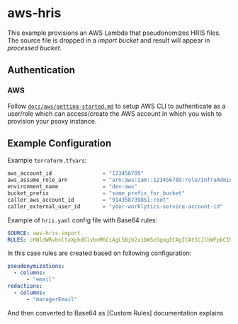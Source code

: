 # aws-hris

This example provisions an AWS Lambda that pseudonomizes HRIS files. The source file is dropped in a *import bucket* and
result will appear in *processed bucket*. 

## Authentication

### AWS
Follow [`docs/aws/getting-started.md`](../../../docs/aws/getting-started.md) to setup AWS CLI to
authenticate as a user/role which can access/create the AWS account in which you wish to provision
your psoxy instance.

## Example Configuration

Example `terraform.tfvars`:
```terraform
aws_account_id                = "123456789"
aws_assume_role_arn           = "arn:aws:iam::123456789:role/InfraAdmin"
environment_name              = "dev-aws"
bucket_prefix                 = "some_prefix_for_bucket"
caller_aws_account_id         = "914358739851:root"
caller_external_user_id       = "your-worklytics-service-account-id"
```

Example of `hris.yaml` config file with Base64 rules:

```yaml
SOURCE: aws-hris-import
RULES: cHNldWRvbnltaXphdGlvbnM6CiAgLSBjb2x1bW5zOgogICAgICAtICJlbWFpbCIKICAgIHJlbGF0aXZlVXJsUmVnZXg6ICIvYWRtaW4vcmVwb3J0cy92MS9hY3Rpdml0eS91c2Vycy9hbGwvYXBwbGljYXRpb25zL21lZXQuKiIKcmVkYWN0aW9uczoKICAtIGNvbHVtbnM6CiAgICAgIC0gIm1hbmFnZXJFbWFpbCIK
```

In this case rules are created based on following configuration:

```yaml
pseudonymizations:
  - columns:
      - "email"
redactions:
  - columns:
      - "managerEmail"
```

And then converted to Base64 as [Custom Rules] documentation explains

